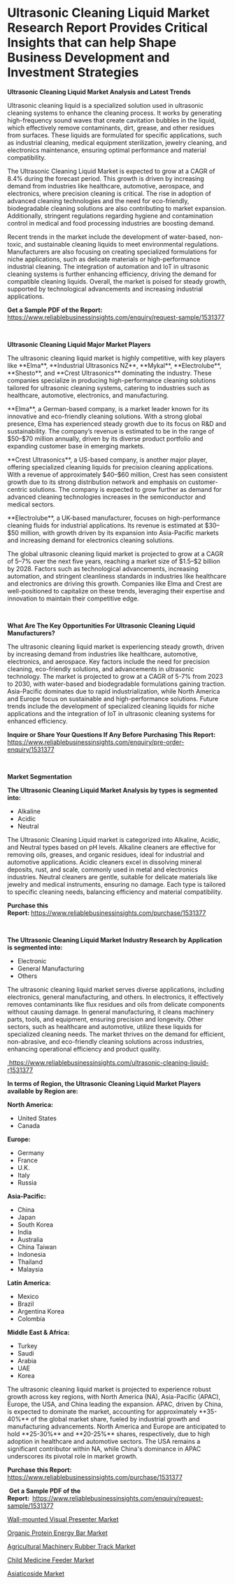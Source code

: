 <p><h1>Ultrasonic Cleaning Liquid Market Research Report Provides Critical Insights that can help Shape Business Development and Investment Strategies</h1></p><p><strong>Ultrasonic Cleaning Liquid Market Analysis and Latest Trends</strong></p>
<p><p>Ultrasonic cleaning liquid is a specialized solution used in ultrasonic cleaning systems to enhance the cleaning process. It works by generating high-frequency sound waves that create cavitation bubbles in the liquid, which effectively remove contaminants, dirt, grease, and other residues from surfaces. These liquids are formulated for specific applications, such as industrial cleaning, medical equipment sterilization, jewelry cleaning, and electronics maintenance, ensuring optimal performance and material compatibility.</p><p>The Ultrasonic Cleaning Liquid Market is expected to grow at a CAGR of 8.4% during the forecast period. This growth is driven by increasing demand from industries like healthcare, automotive, aerospace, and electronics, where precision cleaning is critical. The rise in adoption of advanced cleaning technologies and the need for eco-friendly, biodegradable cleaning solutions are also contributing to market expansion. Additionally, stringent regulations regarding hygiene and contamination control in medical and food processing industries are boosting demand.</p><p>Recent trends in the market include the development of water-based, non-toxic, and sustainable cleaning liquids to meet environmental regulations. Manufacturers are also focusing on creating specialized formulations for niche applications, such as delicate materials or high-performance industrial cleaning. The integration of automation and IoT in ultrasonic cleaning systems is further enhancing efficiency, driving the demand for compatible cleaning liquids. Overall, the market is poised for steady growth, supported by technological advancements and increasing industrial applications.</p></p>
<p><strong>Get a Sample PDF of the Report:&nbsp;</strong> <a href="https://www.reliablebusinessinsights.com/enquiry/request-sample/1531377?utm_campaign=1138&utm_medium=2&utm_source=Github&utm_content=ia&utm_term=26012025&utm_id=ultrasonic-cleaning-liquid">https://www.reliablebusinessinsights.com/enquiry/request-sample/1531377</a></p>
<p>&nbsp;</p>
<p><strong>Ultrasonic Cleaning Liquid Major Market Players</strong></p>
<p><p>The ultrasonic cleaning liquid market is highly competitive, with key players like **Elma**, **Industrial Ultrasonics NZ**, **Mykal**, **Electrolube**, **Shesto**, and **Crest Ultrasonics** dominating the industry. These companies specialize in producing high-performance cleaning solutions tailored for ultrasonic cleaning systems, catering to industries such as healthcare, automotive, electronics, and manufacturing.</p><p>**Elma**, a German-based company, is a market leader known for its innovative and eco-friendly cleaning solutions. With a strong global presence, Elma has experienced steady growth due to its focus on R&D and sustainability. The company’s revenue is estimated to be in the range of $50–$70 million annually, driven by its diverse product portfolio and expanding customer base in emerging markets.</p><p>**Crest Ultrasonics**, a US-based company, is another major player, offering specialized cleaning liquids for precision cleaning applications. With a revenue of approximately $40–$60 million, Crest has seen consistent growth due to its strong distribution network and emphasis on customer-centric solutions. The company is expected to grow further as demand for advanced cleaning technologies increases in the semiconductor and medical sectors.</p><p>**Electrolube**, a UK-based manufacturer, focuses on high-performance cleaning fluids for industrial applications. Its revenue is estimated at $30–$50 million, with growth driven by its expansion into Asia-Pacific markets and increasing demand for electronics cleaning solutions.</p><p>The global ultrasonic cleaning liquid market is projected to grow at a CAGR of 5–7% over the next five years, reaching a market size of $1.5–$2 billion by 2028. Factors such as technological advancements, increasing automation, and stringent cleanliness standards in industries like healthcare and electronics are driving this growth. Companies like Elma and Crest are well-positioned to capitalize on these trends, leveraging their expertise and innovation to maintain their competitive edge.</p></p>
<p>&nbsp;</p>
<p><strong>What Are The Key Opportunities For Ultrasonic Cleaning Liquid Manufacturers?</strong></p>
<p><p>The ultrasonic cleaning liquid market is experiencing steady growth, driven by increasing demand from industries like healthcare, automotive, electronics, and aerospace. Key factors include the need for precision cleaning, eco-friendly solutions, and advancements in ultrasonic technology. The market is projected to grow at a CAGR of 5-7% from 2023 to 2030, with water-based and biodegradable formulations gaining traction. Asia-Pacific dominates due to rapid industrialization, while North America and Europe focus on sustainable and high-performance solutions. Future trends include the development of specialized cleaning liquids for niche applications and the integration of IoT in ultrasonic cleaning systems for enhanced efficiency.</p></p>
<p><strong>Inquire or Share Your Questions If Any Before Purchasing This Report:</strong> <a href="https://www.reliablebusinessinsights.com/enquiry/pre-order-enquiry/1531377?utm_campaign=1138&utm_medium=2&utm_source=Github&utm_content=ia&utm_term=26012025&utm_id=ultrasonic-cleaning-liquid">https://www.reliablebusinessinsights.com/enquiry/pre-order-enquiry/1531377</a></p>
<p>&nbsp;</p>
<p><strong>Market Segmentation</strong></p>
<p><strong>The Ultrasonic Cleaning Liquid Market Analysis by types is segmented into:</strong></p>
<p><ul><li>Alkaline</li><li>Acidic</li><li>Neutral</li></ul></p>
<p><p>The Ultrasonic Cleaning Liquid market is categorized into Alkaline, Acidic, and Neutral types based on pH levels. Alkaline cleaners are effective for removing oils, greases, and organic residues, ideal for industrial and automotive applications. Acidic cleaners excel in dissolving mineral deposits, rust, and scale, commonly used in metal and electronics industries. Neutral cleaners are gentle, suitable for delicate materials like jewelry and medical instruments, ensuring no damage. Each type is tailored to specific cleaning needs, balancing efficiency and material compatibility.</p></p>
<p><strong>Purchase this Report:&nbsp;</strong><a href="https://www.reliablebusinessinsights.com/purchase/1531377?utm_campaign=1138&utm_medium=2&utm_source=Github&utm_content=ia&utm_term=26012025&utm_id=ultrasonic-cleaning-liquid">https://www.reliablebusinessinsights.com/purchase/1531377</a></p>
<p>&nbsp;</p>
<p><strong>The Ultrasonic Cleaning Liquid Market Industry Research by Application is segmented into:</strong></p>
<p><ul><li>Electronic</li><li>General Manufacturing</li><li>Others</li></ul></p>
<p><p>The ultrasonic cleaning liquid market serves diverse applications, including electronics, general manufacturing, and others. In electronics, it effectively removes contaminants like flux residues and oils from delicate components without causing damage. In general manufacturing, it cleans machinery parts, tools, and equipment, ensuring precision and longevity. Other sectors, such as healthcare and automotive, utilize these liquids for specialized cleaning needs. The market thrives on the demand for efficient, non-abrasive, and eco-friendly cleaning solutions across industries, enhancing operational efficiency and product quality.</p></p>
<p><a href="https://www.reliablebusinessinsights.com/ultrasonic-cleaning-liquid-r1531377?utm_campaign=1138&utm_medium=2&utm_source=Github&utm_content=ia&utm_term=26012025&utm_id=ultrasonic-cleaning-liquid">&nbsp;https://www.reliablebusinessinsights.com/ultrasonic-cleaning-liquid-r1531377</a></p>
<p><strong>In terms of Region, the Ultrasonic Cleaning Liquid Market Players available by Region are:</strong></p>
<p>
    <p> <strong> North America: </strong>
        <ul>
            <li>United States</li>
            <li>Canada</li>
        </ul>
        </p> 
    <p> <strong> Europe: </strong>
        <ul>
            <li>Germany</li>
            <li>France</li>
            <li>U.K.</li>
            <li>Italy</li>
            <li>Russia</li>
        </ul>
        </p> 
    <p> <strong> Asia-Pacific: </strong>
        <ul>
            <li>China</li>
            <li>Japan</li>
            <li>South Korea</li>
            <li>India</li>
            <li>Australia</li>
            <li>China Taiwan</li>
            <li>Indonesia</li>
            <li>Thailand</li>
            <li>Malaysia</li>
        </ul>
        </p> 
    <p> <strong> Latin America: </strong>
        <ul>
            <li>Mexico</li>
            <li>Brazil</li>
            <li>Argentina Korea</li>
            <li>Colombia</li>
        </ul>
        </p> 
    <p> <strong> Middle East & Africa: </strong>
        <ul>
            <li>Turkey</li>
            <li>Saudi</li>
            <li>Arabia</li>
            <li>UAE</li>
            <li>Korea</li>
        </ul>
    </p>
    </p>
<p><p>The ultrasonic cleaning liquid market is projected to experience robust growth across key regions, with North America (NA), Asia-Pacific (APAC), Europe, the USA, and China leading the expansion. APAC, driven by China, is expected to dominate the market, accounting for approximately **35-40%** of the global market share, fueled by industrial growth and manufacturing advancements. North America and Europe are anticipated to hold **25-30%** and **20-25%** shares, respectively, due to high adoption in healthcare and automotive sectors. The USA remains a significant contributor within NA, while China's dominance in APAC underscores its pivotal role in market growth.</p></p>
<p><strong>Purchase this Report: </strong><a href="https://www.reliablebusinessinsights.com/purchase/1531377?utm_campaign=1138&utm_medium=2&utm_source=Github&utm_content=ia&utm_term=26012025&utm_id=ultrasonic-cleaning-liquid">https://www.reliablebusinessinsights.com/purchase/1531377</a></p>
<p>&nbsp;<strong>Get a Sample PDF of the Report:&nbsp;&nbsp;</strong><a href="https://www.reliablebusinessinsights.com/enquiry/request-sample/1531377?utm_campaign=1138&utm_medium=2&utm_source=Github&utm_content=ia&utm_term=26012025&utm_id=ultrasonic-cleaning-liquid">https://www.reliablebusinessinsights.com/enquiry/request-sample/1531377</a></p>
<p><strong></strong></p>
<p><p><a href="https://www.linkedin.com/pulse/wall-mounted-visual-presenter-momentum-charting-127-cagr-path-bz1xf?utm_campaign=1138&utm_medium=2&utm_source=Github&utm_content=ia&utm_term=26012025&utm_id=ultrasonic-cleaning-liquid">Wall-mounted Visual Presenter Market</a></p><p><a href="https://www.linkedin.com/pulse/organic-protein-energy-bar-market-ecosystem-competitive-d8kec?utm_campaign=1138&utm_medium=2&utm_source=Github&utm_content=ia&utm_term=26012025&utm_id=ultrasonic-cleaning-liquid">Organic Protein Energy Bar Market</a></p><p><a href="https://www.linkedin.com/pulse/agricultural-machinery-rubber-track-market-size-cagr-136-current-k1lrf?utm_campaign=1138&utm_medium=2&utm_source=Github&utm_content=ia&utm_term=26012025&utm_id=ultrasonic-cleaning-liquid">Agricultural Machinery Rubber Track Market</a></p><p><a href="https://www.linkedin.com/pulse/child-medicine-feeder-market-report-company-profiles-share-analysis-csfxc?utm_campaign=1138&utm_medium=2&utm_source=Github&utm_content=ia&utm_term=26012025&utm_id=ultrasonic-cleaning-liquid">Child Medicine Feeder Market</a></p><p><a href="https://github.com/norbeludie83/Market-Research-Report-List-1/blob/main/asiaticoside-market.md?utm_campaign=1138&utm_medium=2&utm_source=Github&utm_content=ia&utm_term=26012025&utm_id=ultrasonic-cleaning-liquid">Asiaticoside Market</a></p></p>